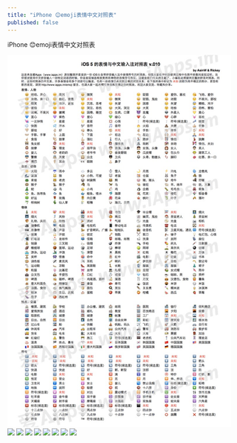 ```yaml
---
title: "iPhone 😊emoji表情中文对照表"
published: false
---
```

iPhone 😊emoji表情中文对照表

![](./1.jpg)
![](./2.jpg)
![](./3.jpg)
![](./4.jpg)
![](./5.jpg)
![](./6.jpg)
![](./7.jpg)
![](./8.jpg)
![](./9.jpg)
